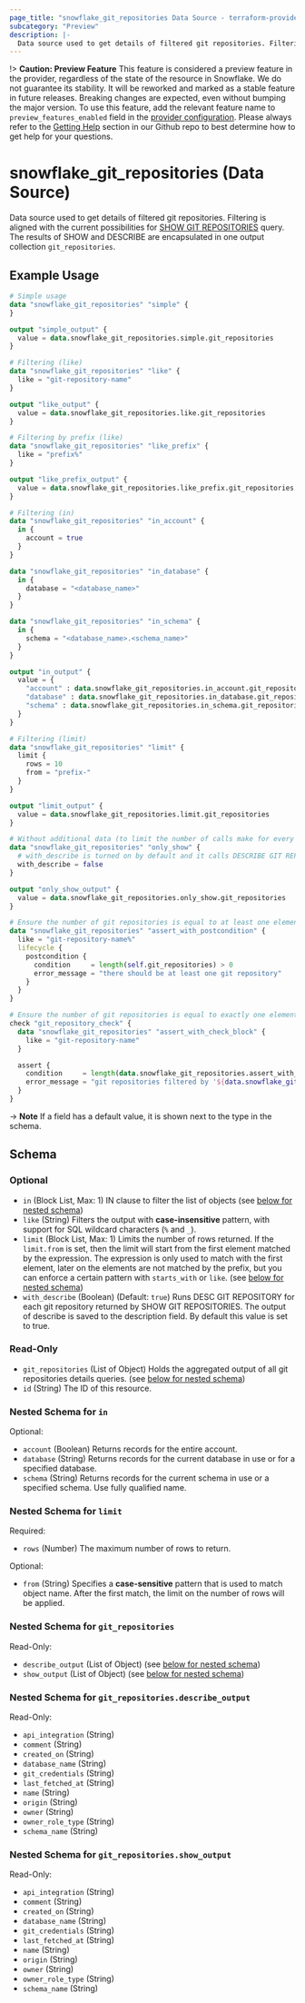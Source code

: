 ```yaml
---
page_title: "snowflake_git_repositories Data Source - terraform-provider-snowflake"
subcategory: "Preview"
description: |-
  Data source used to get details of filtered git repositories. Filtering is aligned with the current possibilities for SHOW GIT REPOSITORIES https://docs.snowflake.com/en/sql-reference/sql/show-git-repositories query. The results of SHOW and DESCRIBE are encapsulated in one output collection git_repositories.
---
```


!> **Caution: Preview Feature** This feature is considered a preview feature in the provider, regardless of the state of the resource in Snowflake. We do not guarantee its stability. It will be reworked and marked as a stable feature in future releases. Breaking changes are expected, even without bumping the major version. To use this feature, add the relevant feature name to `preview_features_enabled` field in the [provider configuration](https://registry.terraform.io/providers/snowflakedb/snowflake/latest/docs#schema). Please always refer to the [Getting Help](https://github.com/snowflakedb/terraform-provider-snowflake?tab=readme-ov-file#getting-help) section in our Github repo to best determine how to get help for your questions.

# snowflake_git_repositories (Data Source)

Data source used to get details of filtered git repositories. Filtering is aligned with the current possibilities for [SHOW GIT REPOSITORIES](https://docs.snowflake.com/en/sql-reference/sql/show-git-repositories) query. The results of SHOW and DESCRIBE are encapsulated in one output collection `git_repositories`.

## Example Usage

```terraform
# Simple usage
data "snowflake_git_repositories" "simple" {
}

output "simple_output" {
  value = data.snowflake_git_repositories.simple.git_repositories
}

# Filtering (like)
data "snowflake_git_repositories" "like" {
  like = "git-repository-name"
}

output "like_output" {
  value = data.snowflake_git_repositories.like.git_repositories
}

# Filtering by prefix (like)
data "snowflake_git_repositories" "like_prefix" {
  like = "prefix%"
}

output "like_prefix_output" {
  value = data.snowflake_git_repositories.like_prefix.git_repositories
}

# Filtering (in)
data "snowflake_git_repositories" "in_account" {
  in {
    account = true
  }
}

data "snowflake_git_repositories" "in_database" {
  in {
    database = "<database_name>"
  }
}

data "snowflake_git_repositories" "in_schema" {
  in {
    schema = "<database_name>.<schema_name>"
  }
}

output "in_output" {
  value = {
    "account" : data.snowflake_git_repositories.in_account.git_repositories,
    "database" : data.snowflake_git_repositories.in_database.git_repositories,
    "schema" : data.snowflake_git_repositories.in_schema.git_repositories,
  }
}

# Filtering (limit)
data "snowflake_git_repositories" "limit" {
  limit {
    rows = 10
    from = "prefix-"
  }
}

output "limit_output" {
  value = data.snowflake_git_repositories.limit.git_repositories
}

# Without additional data (to limit the number of calls make for every found git repository)
data "snowflake_git_repositories" "only_show" {
  # with_describe is turned on by default and it calls DESCRIBE GIT REPOSITORY for every git repository found and attaches its output to git_repositories.*.describe_output field
  with_describe = false
}

output "only_show_output" {
  value = data.snowflake_git_repositories.only_show.git_repositories
}

# Ensure the number of git repositories is equal to at least one element (with the use of postcondition)
data "snowflake_git_repositories" "assert_with_postcondition" {
  like = "git-repository-name%"
  lifecycle {
    postcondition {
      condition     = length(self.git_repositories) > 0
      error_message = "there should be at least one git repository"
    }
  }
}

# Ensure the number of git repositories is equal to exactly one element (with the use of check block)
check "git_repository_check" {
  data "snowflake_git_repositories" "assert_with_check_block" {
    like = "git-repository-name"
  }

  assert {
    condition     = length(data.snowflake_git_repositories.assert_with_check_block.git_repositories) == 1
    error_message = "git repositories filtered by '${data.snowflake_git_repositories.assert_with_check_block.like}' returned ${length(data.snowflake_git_repositories.assert_with_check_block.git_repositories)} git repositories where one was expected"
  }
}
```

-> **Note** If a field has a default value, it is shown next to the type in the schema.

<!-- schema generated by tfplugindocs -->
## Schema

### Optional

- `in` (Block List, Max: 1) IN clause to filter the list of objects (see [below for nested schema](#nestedblock--in))
- `like` (String) Filters the output with **case-insensitive** pattern, with support for SQL wildcard characters (`%` and `_`).
- `limit` (Block List, Max: 1) Limits the number of rows returned. If the `limit.from` is set, then the limit will start from the first element matched by the expression. The expression is only used to match with the first element, later on the elements are not matched by the prefix, but you can enforce a certain pattern with `starts_with` or `like`. (see [below for nested schema](#nestedblock--limit))
- `with_describe` (Boolean) (Default: `true`) Runs DESC GIT REPOSITORY for each git repository returned by SHOW GIT REPOSITORIES. The output of describe is saved to the description field. By default this value is set to true.

### Read-Only

- `git_repositories` (List of Object) Holds the aggregated output of all git repositories details queries. (see [below for nested schema](#nestedatt--git_repositories))
- `id` (String) The ID of this resource.

<a id="nestedblock--in"></a>
### Nested Schema for `in`

Optional:

- `account` (Boolean) Returns records for the entire account.
- `database` (String) Returns records for the current database in use or for a specified database.
- `schema` (String) Returns records for the current schema in use or a specified schema. Use fully qualified name.


<a id="nestedblock--limit"></a>
### Nested Schema for `limit`

Required:

- `rows` (Number) The maximum number of rows to return.

Optional:

- `from` (String) Specifies a **case-sensitive** pattern that is used to match object name. After the first match, the limit on the number of rows will be applied.


<a id="nestedatt--git_repositories"></a>
### Nested Schema for `git_repositories`

Read-Only:

- `describe_output` (List of Object) (see [below for nested schema](#nestedobjatt--git_repositories--describe_output))
- `show_output` (List of Object) (see [below for nested schema](#nestedobjatt--git_repositories--show_output))

<a id="nestedobjatt--git_repositories--describe_output"></a>
### Nested Schema for `git_repositories.describe_output`

Read-Only:

- `api_integration` (String)
- `comment` (String)
- `created_on` (String)
- `database_name` (String)
- `git_credentials` (String)
- `last_fetched_at` (String)
- `name` (String)
- `origin` (String)
- `owner` (String)
- `owner_role_type` (String)
- `schema_name` (String)


<a id="nestedobjatt--git_repositories--show_output"></a>
### Nested Schema for `git_repositories.show_output`

Read-Only:

- `api_integration` (String)
- `comment` (String)
- `created_on` (String)
- `database_name` (String)
- `git_credentials` (String)
- `last_fetched_at` (String)
- `name` (String)
- `origin` (String)
- `owner` (String)
- `owner_role_type` (String)
- `schema_name` (String)
